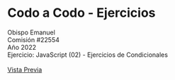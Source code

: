 # Codo a Codo - Ejercicios
Obispo Emanuel
<br>
Comisión #22554
<br>
Año 2022
<br>
Ejercicio: JavaScript (02) - Ejercicios de Condicionales
<br><br>
[Vista Previa](https://obiqui.github.io/cac-22554_obispo-emanuel_ej-js-02-condicionales/)
